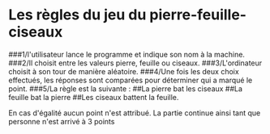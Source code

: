 # Les règles du jeu du pierre-feuille-ciseaux

###1/l'utilisateur lance le programme et indique son nom à la machine.
###2/Il choisit entre les valeurs pierre, feuille ou ciseaux.
###3/L'ordinateur choisit à son tour de manière aléatoire.
###4/Une fois les deux choix effectués, les réponses sont comparées pour déterminer qui a marqué le point.
###5/La règle est la suivante :
##La pierre bat les ciseaux
##La feuille bat la pierre
##Les ciseaux battent la feuille.

En cas d'égalité aucun point n'est attribué. La partie continue ainsi tant que personne n'est arrivé à 3 points
